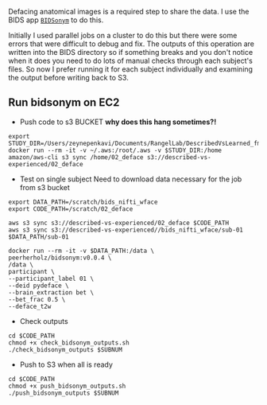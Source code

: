 

Defacing anatomical images is a required step to share the data. I use the BIDS app [`BIDSonym`](https://github.com/PeerHerholz/BIDSonym) to do this.   

Initially I used parallel jobs on a cluster to do this but there were some errors that were difficult to debug and fix. The outputs of this operation are written into the BIDS directory so if something breaks and you don't notice when it does you need to do lots of manual checks through each subject's files. So now I prefer running it for each subject individually and examining the output before writing back to S3.

## Run bidsonym on EC2

- Push code to s3 BUCKET **why does this hang sometimes?!**
```
export STUDY_DIR=/Users/zeynepenkavi/Documents/RangelLab/DescribedVsLearned_fmri/preproc
docker run --rm -it -v ~/.aws:/root/.aws -v $STUDY_DIR:/home amazon/aws-cli s3 sync /home/02_deface s3://described-vs-experienced/02_deface
```

- Test on single subject Need to download data necessary for the job from s3 bucket
```
export DATA_PATH=/scratch/bids_nifti_wface
export CODE_PATH=/scratch/02_deface

aws s3 sync s3://described-vs-experienced/02_deface $CODE_PATH
aws s3 sync s3://described-vs-experienced//bids_nifti_wface/sub-01 $DATA_PATH/sub-01

docker run --rm -it -v $DATA_PATH:/data \
peerherholz/bidsonym:v0.0.4 \
/data \
participant \
--participant_label 01 \
--deid pydeface \
--brain_extraction bet \
--bet_frac 0.5 \
--deface_t2w
```
- Check outputs  
```
cd $CODE_PATH
chmod +x check_bidsonym_outputs.sh
./check_bidsonym_outputs $SUBNUM
```


- Push to S3 when all is ready
```
cd $CODE_PATH
chmod +x push_bidsonym_outputs.sh
./push_bidsonym_outputs $SUBNUM
```
